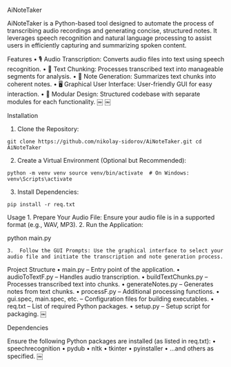 AiNoteTaker

AiNoteTaker is a Python-based tool designed to automate the process of transcribing audio recordings and generating concise, structured notes. It leverages speech recognition and natural language processing to assist users in efficiently capturing and summarizing spoken content.

Features
	•	🎙️ Audio Transcription: Converts audio files into text using speech recognition.
	•	🧠 Text Chunking: Processes transcribed text into manageable segments for analysis.
	•	📝 Note Generation: Summarizes text chunks into coherent notes.
	•	🖥️ Graphical User Interface: User-friendly GUI for easy interaction.
	•	🔧 Modular Design: Structured codebase with separate modules for each functionality. ￼ ￼

Installation
1.	Clone the Repository:

`git clone https://github.com/nikolay-sidorov/AiNoteTaker.git
cd AiNoteTaker`


2.	Create a Virtual Environment (Optional but Recommended):

`python -m venv venv
source venv/bin/activate  # On Windows: venv\Scripts\activate`


3.	Install Dependencies:

`pip install -r req.txt`



Usage
	1.	Prepare Your Audio File: Ensure your audio file is in a supported format (e.g., WAV, MP3).
	2.	Run the Application:

python main.py


	3.	Follow the GUI Prompts: Use the graphical interface to select your audio file and initiate the transcription and note generation process.

Project Structure
	•	main.py – Entry point of the application.
	•	audioToTextF.py – Handles audio transcription.
	•	buildTextChunks.py – Processes transcribed text into chunks.
	•	generateNotes.py – Generates notes from text chunks.
	•	processF.py – Additional processing functions.
	•	gui.spec, main.spec, etc. – Configuration files for building executables.
	•	req.txt – List of required Python packages.
	•	setup.py – Setup script for packaging. ￼

Dependencies

Ensure the following Python packages are installed (as listed in req.txt):
	•	speechrecognition
	•	pydub
	•	nltk
	•	tkinter
	•	pyinstaller
	•	…and others as specified. ￼
